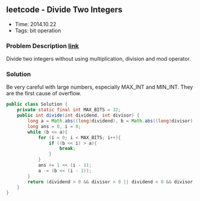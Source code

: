 ## leetcode - Divide Two Integers
- Time: 2014.10.22
- Tags: bit operation

### Problem Description [link][1]
Divide two integers without using multiplication, division and mod operator.

### Solution
Be very careful with large numbers, especially MAX_INT and MIN_INT. They are the first cause of overflow.

```java
public class Solution {
    private static final int MAX_BITS = 32;
    public int divide(int dividend, int divisor) {
        long a = Math.abs((long)dividend), b = Math.abs((long)divisor);
        long ans = 0, i = 0;
        while (b <= a){
            for (i = 0; i < MAX_BITS; i++){
                if ((b << i) > a){
                    break;
                }
            }
            ans += 1 << (i - 1);
            a -= (b << (i - 1));
        }
        return (dividend > 0 && divisor > 0 || dividend < 0 && divisor < 0)? (int) ans : (int)-ans;
    }
}
```

[1]: https://oj.leetcode.com/problems/divide-two-integers/ "divide-two-integers"

